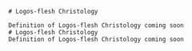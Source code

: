
    # Logos-flesh Christology

    Definition of Logos-flesh Christology coming soon
    # Logos-flesh Christology
    Definition of Logos-flesh Christology coming soon